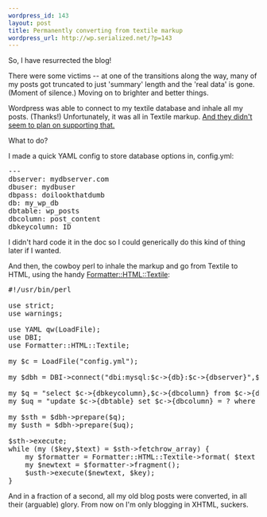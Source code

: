 ```yaml
--- 
wordpress_id: 143
layout: post
title: Permanently converting from textile markup
wordpress_url: http://wp.serialized.net/?p=143
---
```

So, I have resurrected the blog!

There were some victims -- at one of the transitions along the way, many of my posts got truncated to just 'summary' length and the 'real data' is gone. (Moment of silence.) Moving on to brighter and better things.

Wordpress was able to connect to my textile database and inhale all my posts. (Thanks!) Unfortunately, it was all in Textile markup. <a href="http://faq.wordpress.com/2006/04/20/markdown-textile/">And they didn't seem to plan on supporting that.</a> 

What to do? 

I made a quick YAML config to store database options in, config.yml:
<pre>
---
dbserver: mydbserver.com
dbuser: mydbuser
dbpass: doilookthatdumb
db: my_wp_db
dbtable: wp_posts
dbcolumn: post_content
dbkeycolumn: ID 
</pre>

I didn't hard code it in the doc so I could generically do this kind of thing later if I wanted.

And then, the cowboy perl to inhale the markup and go from Textile to HTML, using the handy <a href="http://search.cpan.org/~kjetilk/Formatter-HTML-Textile-0.7/lib/Formatter/HTML/Textile.pm">Formatter::HTML::Textile</a>:

<pre>
#!/usr/bin/perl

use strict;
use warnings;

use YAML qw(LoadFile);
use DBI;
use Formatter::HTML::Textile;

my $c = LoadFile("config.yml");

my $dbh = DBI->connect("dbi:mysql:$c->{db}:$c->{dbserver}",$c->{dbuser},$c->{dbpass}) || die "Can't connect to database: $!\n";

my $q = "select $c->{dbkeycolumn},$c->{dbcolumn} from $c->{dbtable}";
my $uq = "update $c->{dbtable} set $c->{dbcolumn} = ? where $c->{dbkeycolumn} = ?";

my $sth = $dbh->prepare($q);
my $usth = $dbh->prepare($uq);

$sth->execute;
while (my ($key,$text) = $sth->fetchrow_array) {
    my $formatter = Formatter::HTML::Textile->format( $text );
    my $newtext = $formatter->fragment();
    $usth->execute($newtext, $key);
}
</pre>

And in a fraction of a second, all my old blog posts were converted, in all their (arguable) glory. From now on I'm only blogging in XHTML, suckers.
